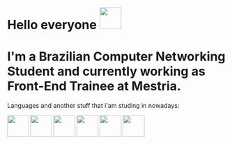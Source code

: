 
 # Hello everyone <img align="rigth" width="50" height="50" src="https://images.emojiterra.com/google/android-11/512px/1f525.png"> 
 # I'm a Brazilian Computer Networking Student and currently working as Front-End Trainee at Mestria.
 
  Languages and another stuff that i'am studing in nowadays:
 
 <img align="left" width="50" height="50" src="https://cdn.freebiesupply.com/logos/large/2x/react-1-logo-png-transparent.png">
 <img align="left" width="50" height="50" src="https://miro.medium.com/max/1024/1*xDi2csEAWxu95IEkaNdFUQ.png">
 <img align="left" width="50" height="50" src="https://upload.wikimedia.org/wikipedia/commons/thumb/9/99/Unofficial_JavaScript_logo_2.svg/480px-Unofficial_JavaScript_logo_2.svg.png">
 <img align="left" width="50" height="50" src="https://image.flaticon.com/icons/png/512/919/919826.png">
 <img align="left" width="50" height="50" src="https://mauriciomikulski.github.io/img/logos/html.png">
 <img align="left" width="50" height="50" src="https://brandslogos.com/wp-content/uploads/thumbs/php-logo-vector.svg">

 

